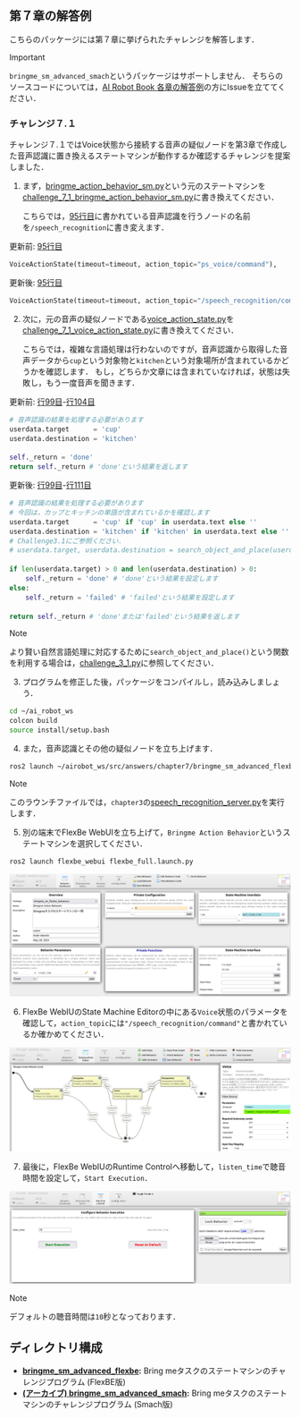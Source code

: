 ## 第７章の解答例

こちらのパッケージには第７章に挙げられたチャレンジを解答します．

> [!IMPORTANT]
> `bringme_sm_advanced_smach`というパッケージはサポートしません．
そちらのソースコードについては，[AI Robot Book 各章の解答例](https://github.com/AI-Robot-Book/answers/tree/master/chapter7)の方にIssueを立ててください．


### チャレンジ７.１

チャレンジ７.１ではVoice状態から接続する音声の疑似ノードを第3章で作成した音声認識に置き換えるステートマシンが動作するか確認するチャレンジを提案しました．

1. まず，[bringme_action_behavior_sm.py](https://github.com/AI-Robot-Book-Humble/chapter7/blob/master/bringme_sm_flexbe/bringme_sm_flexbe_behaviors/bringme_sm_flexbe_behaviors/bringme_action_behavior_sm.py)という元のステートマシンを[challenge_7_1_bringme_action_behavior_sm.py](bringme_sm_advanced_flexbe/challenge_7_1_bringme_action_behavior_sm.py)に書き換えてください．

    こちらでは，[95行目](https://github.com/AI-Robot-Book-Humble/chapter7/blob/7199739f0d2d78ba27b64cb359059d87bbe964bd/bringme_sm_flexbe/bringme_sm_flexbe_behaviors/bringme_sm_flexbe_behaviors/bringme_action_behavior_sm.py#L95)に書かれている音声認識を行うノードの名前を`/speech_recognition`に書き変えます．

更新前: [95行目](https://github.com/AI-Robot-Book-Humble/chapter7/blob/7199739f0d2d78ba27b64cb359059d87bbe964bd/bringme_sm_flexbe/bringme_sm_flexbe_behaviors/bringme_sm_flexbe_behaviors/bringme_action_behavior_sm.py#L95)
```python
VoiceActionState(timeout=timeout, action_topic="ps_voice/command"),
```

更新後: [95行目](https://github.com/AI-Robot-Book-Humble/answers/blob/c244fbf2d38711397f5a8fe29374c8f3b9d6df4a/chapter7/bringme_sm_advanced_flexbe/challenge_7_1_bringme_action_behavior_sm.py#L95)
```python
VoiceActionState(timeout=timeout, action_topic="/speech_recognition/command"),
```

2. 次に，元の音声の疑似ノードである[voice_action_state.py](https://github.com/AI-Robot-Book-Humble/chapter7/blob/master/bringme_sm_flexbe/bringme_sm_flexbe_states/bringme_sm_flexbe_states/voice_action_state.py)を[challenge_7_1_voice_action_state.py](bringme_sm_advanced_flexbe/challenge_7_1_voice_action_state.py)に書き換えてください．

    こちらでは，複雑な言語処理は行わないのですが，音声認識から取得した音声データから`cup`という対象物と`kitchen`という対象場所が含まれているかどうかを確認します．
    もし，どちらか文章には含まれていなければ，状態は失敗し，もう一度音声を聞きます．

更新前: [行99目](https://github.com/AI-Robot-Book-Humble/chapter7/blob/7199739f0d2d78ba27b64cb359059d87bbe964bd/bringme_sm_flexbe/bringme_sm_flexbe_states/bringme_sm_flexbe_states/voice_action_state.py#L99)-[行104目](https://github.com/AI-Robot-Book-Humble/chapter7/blob/7199739f0d2d78ba27b64cb359059d87bbe964bd/bringme_sm_flexbe/bringme_sm_flexbe_states/bringme_sm_flexbe_states/voice_action_state.py#L104)
```python
# 音声認識の結果を処理する必要があります
userdata.target      = 'cup'
userdata.destination = 'kitchen'

self._return = 'done'
return self._return # 'done'という結果を返します
```

更新後: [行99目](https://github.com/AI-Robot-Book-Humble/answers/blob/30f87e0f67b5c0aefda3509923b89f8e637ee831/chapter7/bringme_sm_advanced_flexbe/challenge_7_1_voice_action_state.py#L99)-[行111目](https://github.com/AI-Robot-Book-Humble/answers/blob/30f87e0f67b5c0aefda3509923b89f8e637ee831/chapter7/bringme_sm_advanced_flexbe/challenge_7_1_voice_action_state.py#L111)
```python
# 音声認識の結果を処理する必要があります
# 今回は，カップとキッチンの単語が含まれているかを確認します
userdata.target      = 'cup' if 'cup' in userdata.text else ''
userdata.destination = 'kitchen' if 'kitchen' in userdata.text else ''
# Challenge3.1にご参照ください．
# userdata.target, userdata.destination = search_object_and_place(userdata.text)

if len(userdata.target) > 0 and len(userdata.destination) > 0:    
    self._return = 'done' # 'done'という結果を設定します
else:        
    self._return = 'failed' # 'failed'という結果を設定します

return self._return # 'done'または'failed'という結果を返します
```

> [!NOTE]
> より賢い自然言語処理に対応するために`search_object_and_place()`という関数を利用する場合は，[challenge_3_1.py](../chapter3/)に参照してください．

3. プログラムを修正した後，パッケージをコンパイルし，読み込みしましょう．
```bash
cd ~/ai_robot_ws
colcon build
source install/setup.bash
``` 

4. また，音声認識とその他の疑似ノードを立ち上げます．
```bash
ros2 launch ~/airobot_ws/src/answers/chapter7/bringme_sm_advanced_flexbe challenge_7_1_bringme_nodes.launch.py
```
> [!NOTE]
> このラウンチファイルでは，`chapter3`の[speech_recognition_server.py](https://github.com/AI-Robot-Book-Humble/chapter3/blob/master/speech_action/speech_action/speech_recognition_server.py)を実行します．

5. 別の端末でFlexBe WebUIを立ち上げて，`Bringme Action Behavior`というステートマシンを選択してください．
```bash
ros2 launch flexbe_webui flexbe_full.launch.py
```
![launch_bringme_action_behavior_sm](docs/launch_bringme_action_behavior_sm.png)

6. FlexBe WebIUのState Machine Editorの中にある`Voice`状態のパラメータを確認して，`action_topic`には`"/speech_recognition/command"`と書かれているか確かめてください．

![check_bringme_action_behavior_sm](docs/check_bringme_action_behavior_sm.png)

7. 最後に，FlexBe WebIUのRuntime Controlへ移動して，`listen_time`で聴音時間を設定して，`Start Execution`．

![exec_bringme_action_behavior_sm](docs/exec_bringme_action_behavior_sm.png)

> [!NOTE]
> デフォルトの聴音時間は`10`秒となっております．


## ディレクトリ構成

- **[bringme_sm_advanced_flexbe](bringme_sm_advanced_flexbe):** Bring meタスクのステートマシンのチャレンジプログラム (FlexBE版)
- **[(アーカイブ) bringme_sm_advanced_smach](bringme_sm_advanced_smach):** Bring meタスクのステートマシンのチャレンジプログラム (Smach版)
